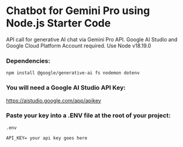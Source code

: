 # Chatbot for Gemini Pro using Node.js Starter Code
API call for generative AI chat via Gemini Pro API. Google AI Studio and Google Cloud Platform Account required.
Use Node v18.19.0
### Dependencies:
```
npm install @google/generative-ai fs nodemon dotenv
```
### You will need a Google AI Studio API Key:
https://aistudio.google.com/app/apikey
### Paste your key into a .ENV file at the root of your project:
```
.env

API_KEY= your api key goes here
```

